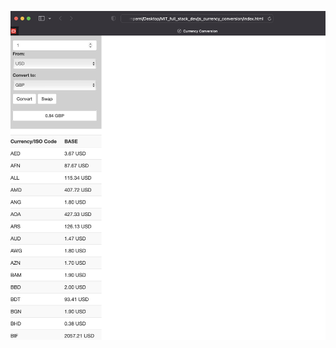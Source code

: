![alt text](https://github.com/thiagosrpt/currency-converter/blob/a76a2e4f21ae314ea5fbf729a29b1a615c7f4ddb/screenshot_app.png?raw=true)
